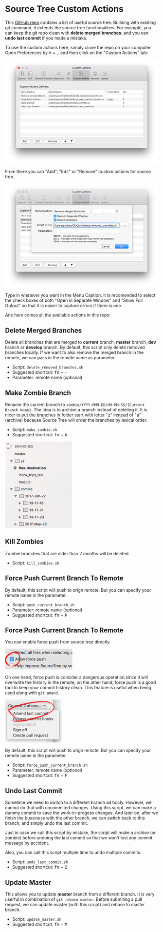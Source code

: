 # Source Tree Custom Actions

This [GitHub repo](https://github.com/yzhong52/GitX) contains a list of useful source tree. Building with existing git command, it extends the source tree functionalities. For example, you can keep the git repo clean with **delete merged branches**; and you can **undo last commit** if you made a mistake. 

To use the custom actions here, simply clone the repo on your computer. Open Preferences by <kbd>⌘</kbd> + <kbd>,</kbd> and then click on the "Custom Actions" tab:

![](images/custom_actions.png)

From there you can "Add", "Edit" or "Remove" custom actions for source tree.

![](images/custom_actions_add.png)

Type in whatever you want in the Menu Caption. It is recomended to select the check boxes of both "Open in Separate Window" and "Show Full Output" so that it is easier to capture errors if there is one. 

Ane here comes all the available actions in this repo:

## Delete Merged Branches

Delete all branches that are merged to **current** branch, **master** branch, **dev** branch or **develop** branch. By default, this script only delete removed branches locally. If we want to also remove the merged branch in the remote, we can pass in the remote name as parameter.

* Script: `delete_removed_branches.sh`
* Suggested shortcut: <kbd>fn</kbd> + <kbd>-</kbd>
* Parameter: remote name (optional)

## Make Zombie Branch

Rename the current branch to `zombie/YYYY-MMM-DD/HH-MM-SS/{Current Branch Name}`. The idea is to archive a branch instead of deleting it. It is nicer to put the branches in folder start with letter "z" instead of "a" (archive) because Source Tree will order the branches by lexical order. 

* Script: `make_zombie.sh`
* Suggested shortcut: <kbd>fn</kbd> + <kbd>A</kbd>

![](images/branches.png)

## Kill Zombies

Zombie branches that are older than 2 months will be deleted. 

* Script: `kill_zombies.sh`

## Force Push Current Branch To Remote

By default, this script will push to orign remote. But you can specify your remote name in the parameter. 

* Script: `push_current_branch.sh`
* Parameter: remote name (optional)
* Suggested shortcut: <kbd>fn</kbd> + <kbd>P</kbd>

## Force Push Current Branch To Remote

You can enable force push from source tree directly. 

![](images/force_push.png)

On one hand, force push is consider a dangerous operation since it will overwrite the history in the remote; on the other hand, force push is a good tool to keep your commit history clean. This feature is useful when being used along with `git amend`. 

![](images/amend.png)

By default, this script will push to orign remote. But you can specify your remote name in the parameter. 

* Script: `force_push_current_branch.sh`
* Parameter: remote name (optional)
* Suggested shortcut: <kbd>fn</kbd> + <kbd>F</kbd>

## Undo Last Commit

Sometime we need to switch to a different branch ad hocly. However, we cannot do that with uncommited changes. Using this script, we can make a dummy commit to save the work-in-progess changes. And later on, after we finish the bussiness with the other branch, we can switch back to this branch, and simply undo the last commit. 

Just in case we call this script by mistake, the script will make a archive (or zombie) before undoing the last commit so that we won't lost any commit message by accident.

Also, you can call this script multiple time to undo multiple commits.

* Script: `undo_last_commit.sh`
* Suggested shortcut: <kbd>fn</kbd> + <kbd>Z</kbd>

## Update Master

This allows you to update **master** branch from a different branch. It is very userful in combination of `git rebase master`. Before submiting a pull request, we can update master (with this script) and rebase to master branch. 

* Script: `update_master.sh`
* Suggested shortcut: <kbd>fn</kbd> + <kbd>M</kbd>
